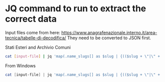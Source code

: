 # JQ command to run to extract the correct data

Input files come from here: https://www.anagrafenazionale.interno.it/area-tecnica/tabelle-di-decodifica/
They need to be converted to JSON first.

Stati Esteri and Archivio Comuni

```bash
cat [input-file] | jq 'map(.name_slugs[] as $slug | {(($slug + \"|\" + .province) | ascii_upcase): {active, code}}) | add' > [output-file]
```

From Windows

```powershell
cat [input-file] | jq 'map(.name_slugs[] as $slug | {(($slug + \"|\" + .province) | ascii_upcase): {active, code}}) | add' | Out-File -Encoding "ASCII" [output-file]
```
